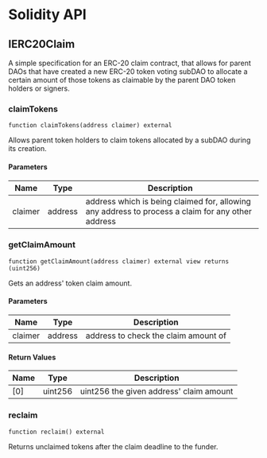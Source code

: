 # Solidity API

## IERC20Claim

A simple specification for an ERC-20 claim contract, that allows for parent 
DAOs that have created a new ERC-20 token voting subDAO to allocate a certain
amount of those tokens as claimable by the parent DAO token holders or signers.

### claimTokens

```solidity
function claimTokens(address claimer) external
```

Allows parent token holders to claim tokens allocated by a 
subDAO during its creation.

#### Parameters

| Name | Type | Description |
| ---- | ---- | ----------- |
| claimer | address | address which is being claimed for, allowing any address to      process a claim for any other address |

### getClaimAmount

```solidity
function getClaimAmount(address claimer) external view returns (uint256)
```

Gets an address' token claim amount.

#### Parameters

| Name | Type | Description |
| ---- | ---- | ----------- |
| claimer | address | address to check the claim amount of |

#### Return Values

| Name | Type | Description |
| ---- | ---- | ----------- |
| [0] | uint256 | uint256 the given address' claim amount |

### reclaim

```solidity
function reclaim() external
```

Returns unclaimed tokens after the claim deadline to the funder.

